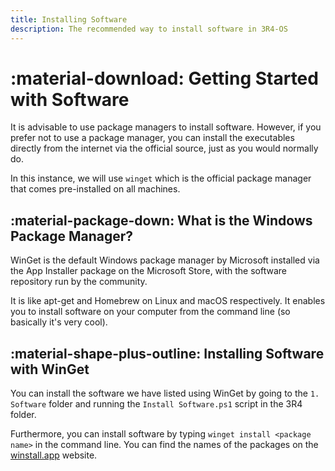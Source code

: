 ```yaml
---
title: Installing Software
description: The recommended way to install software in 3R4-OS
---
```


# :material-download: Getting Started with Software

It is advisable to use package managers to install software. However, if you prefer not to use a package manager, you can install the executables directly from the internet via the official source, just as you would normally do.

In this instance, we will use `winget` which is the official package manager that comes pre-installed on all machines.

## :material-package-down: What is the Windows Package Manager?

WinGet is the default Windows package manager by Microsoft installed via the App Installer package on the Microsoft Store, with the software repository run by the community.

It is like apt-get and Homebrew on Linux and macOS respectively. It enables you to install software on your computer from the command line (so basically it's very cool).

## :material-shape-plus-outline: Installing Software with WinGet

You can install the software we have listed using WinGet by going to the `1. Software` folder and running the `Install Software.ps1` script in the 3R4 folder.

Furthermore, you can install software by typing `winget install <package name>` in the command line. You can find the names of the packages on the [winstall.app](https://winstall.app/) website.
